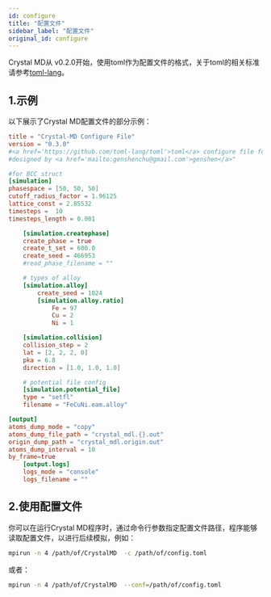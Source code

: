 ```yaml
---
id: configure
title: "配置文件"
sidebar_label: "配置文件"
original_id: configure
---
```


Crystal MD从 v0.2.0开始，使用toml作为配置文件的格式，关于toml的相关标准请参考[toml-lang](https://github.com/toml-lang/toml)。

## 1.示例

以下展示了Crystal MD配置文件的部分示例：
```toml
title = "Crystal-MD Configure File"
version = "0.3.0"
#<a href='https://github.com/toml-lang/toml'>toml</a> configure file for Crystal-MD application,
#designed by <a href='mailto:genshenchu@gmail.com'>genshen</a>"

#for BCC struct
[simulation]
phasespace = [50, 50, 50]
cutoff_radius_factor = 1.96125
lattice_const = 2.85532
timesteps =  10
timesteps_length = 0.001

    [simulation.createphase]
    create_phase = true
    create_t_set = 600.0
    create_seed = 466953
    #read_phase_filename = ""

    # types of alloy
    [simulation.alloy]
        create_seed = 1024
        [simulation.alloy.ratio]
            Fe = 97
            Cu = 2
            Ni = 1

    [simulation.collision]
    collision_step = 2
    lat = [2, 2, 2, 0]
    pka = 6.8
    direction = [1.0, 1.0, 1.0]

    # potential file config
    [simulation.potential_file]
    type = "setfl"
    filename = "FeCuNi.eam.alloy"

[output]
atoms_dump_mode = "copy"
atoms_dump_file_path = "crystal_mdl.{}.out"
origin_dump_path = "crystal_mdl.origin.out"
atoms_dump_interval = 10
by_frame=true
    [output.logs]
    logs_mode = "console"
    logs_filename = ""

```

## 2.使用配置文件
你可以在运行Crystal MD程序时，通过命令行参数指定配置文件路径，程序能够读取配置文件，以进行后续模拟，例如：

```bash
mpirun -n 4 /path/of/CrystalMD  -c /path/of/config.toml
```
或者：

```bash
mpirun -n 4 /path/of/CrystalMD  --conf=/path/of/config.toml
```
